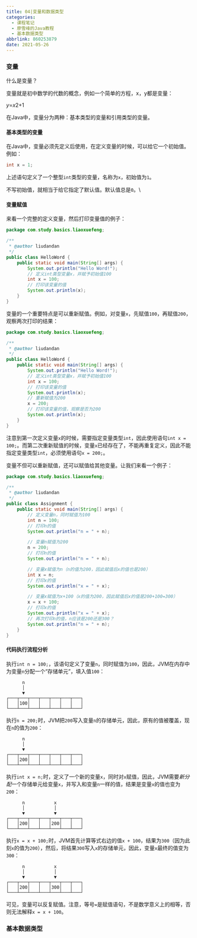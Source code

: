 ```yaml
---
title: 04|变量和数据类型
categories:
  - 课程笔记
  - 廖雪峰的Java教程
  - 基本数据类型
abbrlink: 860253879
date: 2021-05-26
---
```


### 变量

什么是变量？

变量就是初中数学的代数的概念，例如一个简单的方程，x，y都是变量：

*y*=*x*2+1

在Java中，变量分为两种：基本类型的变量和引用类型的变量。

#### 基本类型的变量

在Java中，变量必须先定义后使用，在定义变量的时候，可以给它一个初始值。例如：

```java
int x = 1;
```

上述语句定义了一个整型`int`类型的变量，名称为`x`，初始值为`1`。

不写初始值，就相当于给它指定了默认值。默认值总是`0`。\

#### 变量赋值

来看一个完整的定义变量，然后打印变量值的例子：

```java
package com.study.basics.liaoxuefeng;

/**
 * @author liudandan
 */
public class HelloWord {
    public static void main(String[] args) {
        System.out.println("Hello Word!");
        // 定义int类型变量x，并赋予初始值100
        int x = 100;
        // 打印该变量的值
        System.out.println(x);
    }
}
```

变量的一个重要特点是可以重新赋值。例如，对变量`x`，先赋值`100`，再赋值`200`，观察两次打印的结果：

```java
package com.study.basics.liaoxuefeng;

/**
 * @author liudandan
 */
public class HelloWord {
    public static void main(String[] args) {
        System.out.println("Hello Word!");
        // 定义int类型变量x，并赋予初始值100
        int x = 100;
        // 打印该变量的值
        System.out.println(x);
        // 重新赋值为200
        x = 200;
        // 打印该变量的值，观察是否为200
        System.out.println(x);
    }
}
```

注意到第一次定义变量`x`的时候，需要指定变量类型`int`，因此使用语句`int x = 100;`。而第二次重新赋值的时候，变量`x`已经存在了，不能再重复定义，因此不能指定变量类型`int`，必须使用语句`x = 200;`。

变量不但可以重新赋值，还可以赋值给其他变量。让我们来看一个例子：

```java
package com.study.basics.liaoxuefeng;

/**
 * @author liudandan
 */
public class Assignment {
    public static void main(String[] args) {
        // 定义变量n，同时赋值为100
        int n = 100;
        // 打印n的值
        System.out.println("n = " + n);

        // 变量n赋值为200
        n = 200;
        // 打印n的值
        System.out.println("n = " + n);

        // 变量x赋值为n（n的值为200，因此赋值后x的值也是200）
        int x = n;
        // 打印x的值
        System.out.println("x = " + x);

        // 变量x赋值为x+100（x的值为200，因此赋值后x的值是200+100=300）
        x = x + 100;
        // 打印x的值
        System.out.println("x = " + x);
        // 再次打印n的值，n应该是200还是300？
        System.out.println("n = " + n);
    }
}
```

#### 代码执行流程分析

执行`int n = 100;`，该语句定义了变量`n`，同时赋值为`100`，因此，JVM在内存中为变量`n`分配一个“存储单元”，填入值`100`：

```ascii
      n
      │
      ▼
┌───┬───┬───┬───┬───┬───┬───┐
│   │100│   │   │   │   │   │
└───┴───┴───┴───┴───┴───┴───┘
```

执行`n = 200;`时，JVM把`200`写入变量`n`的存储单元，因此，原有的值被覆盖，现在`n`的值为`200`：

```ascii
      n
      │
      ▼
┌───┬───┬───┬───┬───┬───┬───┐
│   │200│   │   │   │   │   │
└───┴───┴───┴───┴───┴───┴───┘
```

执行`int x = n;`时，定义了一个新的变量`x`，同时对`x`赋值，因此，JVM需要*新分配*一个存储单元给变量`x`，并写入和变量`n`一样的值，结果是变量`x`的值也变为`200`：

```ascii
      n           x
      │           │
      ▼           ▼
┌───┬───┬───┬───┬───┬───┬───┐
│   │200│   │   │200│   │   │
└───┴───┴───┴───┴───┴───┴───┘
```

执行`x = x + 100;`时，JVM首先计算等式右边的值`x + 100`，结果为`300`（因为此刻`x`的值为`200`），然后，将结果`300`写入`x`的存储单元，因此，变量`x`最终的值变为`300`：

```ascii
      n           x
      │           │
      ▼           ▼
┌───┬───┬───┬───┬───┬───┬───┐
│   │200│   │   │300│   │   │
└───┴───┴───┴───┴───┴───┴───┘
```

可见，变量可以反复赋值。注意，等号`=`是赋值语句，不是数学意义上的相等，否则无法解释`x = x + 100`。

### 基本数据类型

